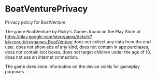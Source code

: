 # BoatVenturePrivacy
Privacy policy for BoatVenture

The game BoatVenture by Ricky's Games found on the Play Store at https://play.google.com/store/apps/details?id=com.rickysgames.BoatVenture does not collect any data from the end user, does not show ads of any kind, does not contain in app purchases, does not contain loot boxes, does not target children under the age of 13, does not use an internet connection.

The game does store information on the device solely for gameplay purposes.
